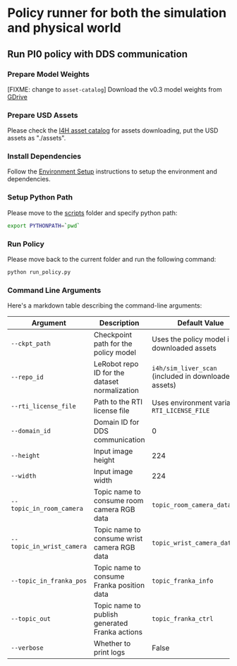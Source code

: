 # Policy runner for both the simulation and physical world

## Run PI0 policy with DDS communication

### Prepare Model Weights

[FIXME: change to `asset-catalog`] Download the v0.3 model weights from [GDrive](https://drive.google.com/drive/folders/1sL4GAETSMbxxcefsTsOkX7wXkTsbDqhW?usp=sharing)

### Prepare USD Assets

Please check the [I4H asset catalog](https://github.com/isaac-for-healthcare/i4h-asset-catalog) for assets downloading, put the USD assets as "./assets".

### Install Dependencies

Follow the [Environment Setup](../../README.md#environment-setup) instructions to setup the environment and dependencies.


### Setup Python Path

Please move to the [scripts](../) folder and specify python path:
```sh
export PYTHONPATH=`pwd`
```

### Run Policy

Please move back to the current folder and run the following command:

```sh
python run_policy.py
```

### Command Line Arguments

Here's a markdown table describing the command-line arguments:

| Argument | Description | Default Value |
|----------|-------------|---------------|
| `--ckpt_path` | Checkpoint path for the policy model | Uses the policy model in the downloaded assets |
| `--repo_id` | LeRobot repo ID for the dataset normalization | `i4h/sim_liver_scan` (included in downloaded assets) |
| `--rti_license_file` | Path to the RTI license file | Uses environment variable `RTI_LICENSE_FILE` |
| `--domain_id` | Domain ID for DDS communication | 0 |
| `--height` | Input image height | 224 |
| `--width` | Input image width | 224 |
| `--topic_in_room_camera` | Topic name to consume room camera RGB data | `topic_room_camera_data_rgb` |
| `--topic_in_wrist_camera` | Topic name to consume wrist camera RGB data | `topic_wrist_camera_data_rgb` |
| `--topic_in_franka_pos` | Topic name to consume Franka position data | `topic_franka_info` |
| `--topic_out` | Topic name to publish generated Franka actions | `topic_franka_ctrl` |
| `--verbose` | Whether to print logs | False |
